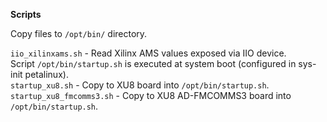 **Scripts**  

Copy files to `/opt/bin/` directory.  

`iio_xilinxams.sh` - Read Xilinx AMS values exposed via IIO device.   
Script `/opt/bin/startup.sh` is executed at system boot (configured in sys-init petalinux).  
`startup_xu8.sh` - Copy to XU8 board into `/opt/bin/startup.sh`.  
`startup_xu8_fmcomms3.sh` - Copy to XU8 AD-FMCOMMS3 board into `/opt/bin/startup.sh`.  

